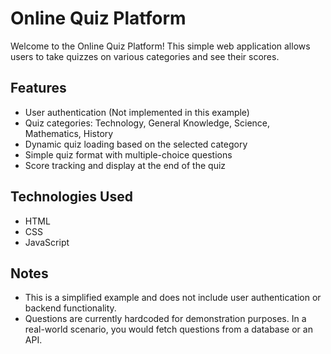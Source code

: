 # Online Quiz Platform

Welcome to the Online Quiz Platform! This simple web application allows users to take quizzes on various categories and see their scores.

## Features

- User authentication (Not implemented in this example)
- Quiz categories: Technology, General Knowledge, Science, Mathematics, History
- Dynamic quiz loading based on the selected category
- Simple quiz format with multiple-choice questions
- Score tracking and display at the end of the quiz

## Technologies Used

- HTML
- CSS
- JavaScript

## Notes

- This is a simplified example and does not include user authentication or backend functionality.
- Questions are currently hardcoded for demonstration purposes. In a real-world scenario, you would fetch questions from a database or an API.


